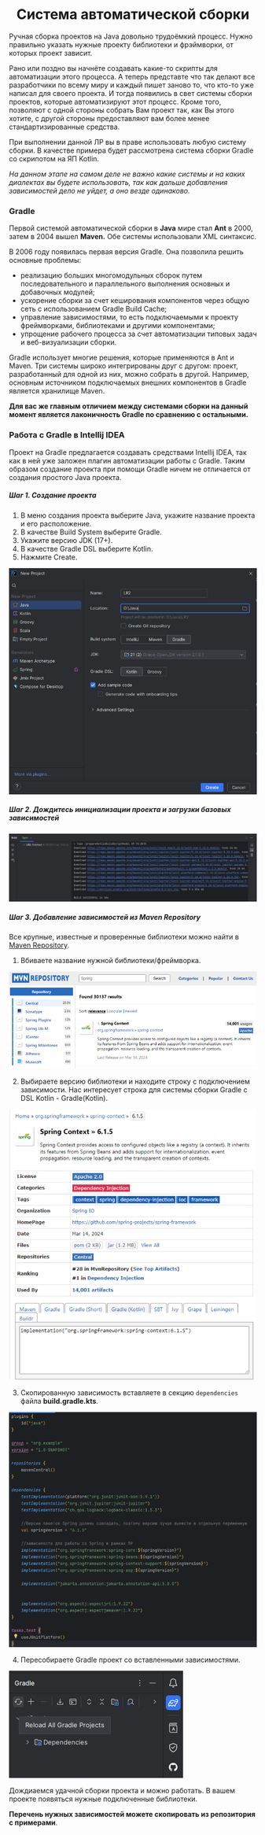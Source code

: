 <h1 align="center">
    Система автоматической сборки 
</h1>

Ручная сборка проектов на Java довольно трудоёмкий процесс. Нужно правильно указать нужные проекту библиотеки и
фрэймворки, от которых проект зависит.

Рано или поздно вы начнёте создавать какие-то скрипты для автоматизации этого процесса. А теперь представте что так
делают все разработчики по всему миру и каждый пишет заново то, что кто-то уже написал для своего проекта. И тогда
появились в свет системы сборки проектов, которые автоматизируют этот процесс. Кроме того, позволяют с одной стороны
собрать Вам проект так, как Вы этого хотите, с другой стороны предоставляют вам более менее стандартизированные
средства.

При выполнении данной ЛР вы в праве использовать любую систему сборки. В качестве примера будет рассмотрена система
сборки Gradle со скрипотом на ЯП Kotlin.

*На данном этапе на самом деле не важно какие системы и на каких диалектах вы будете использовать, так как дальше
добавления зависимостей дело не уйдет, а оно везде одинаково.*

<h3>
    Gradle
</h3>

Первой системой автоматической сборки в **Java** мире стал **Ant** в 2000, затем в 2004 вышел **Maven.** Обе системы
использовали XML синтаксис.

В 2006 году появилась первая версия Gradle. Она позволила решить основные проблемы:

- реализацию больших многомодульных сборок путем последовательного и параллельного выполнения основных и добавочных
  модулей;
- ускорение сборки за счет кеширования компонентов через общую сеть с использованием Gradle Build Cache;
- управление зависимостями, то есть подключаемыми к проекту фреймворками, библиотеками и другими компонентами;
- упрощение рабочего процесса за счет автоматизации типовых задач и веб-визуализации сборки.

Gradle использует многие решения, которые применяются в Ant и Maven. Три системы широко интегрированы друг с другом:
проект, разработанный для одной из них, можно собрать в другой. Например, основным источником подключаемых внешних
компонентов в Gradle является хранилище Maven.

**Для вас же главным отличием между системами сборки на данный момент является лаконичность Gradle по сравнению с
остальными.**

<h3>
  Работа с Gradle в Intellij IDEA
</h3>

Проект на Gradle предлагается создавать средствами Intellij IDEA, так как в ней уже заложен плагин автоматизации работы
с Gradle. Таким образом создание проекта при помощи Gradle ничем не отличается от создания простого Java проекта.

<h5>
  Шаг 1. Создание проекта
</h5>

1. В меню создания проекта выберите Java, укажите название проекта и его расположение.
2. В качестве Build System выберите Gradle.
3. Укажите версию JDK (17+).
4. В качестве Gradle DSL выберите Kotlin.
5. Нажмите Create.

![gradle.png](img/gradle.png)

<h5>
  Шаг 2. Дождитесь инициализации проекта и загрузки базовых зависимостей
</h5>

![buildSuccessful.png](img/buildSuccessful.png)

<h5>
  Шаг 3. Добавление зависимостей из Maven Repository
</h5>

Все крупные, известные и проверенные библиотеки можно найти в [Maven Repository](https://mvnrepository.com/).

1. Вбиваете название нужной библиотеки/фреймворка.

![mavenRepository.png](img/mavenRepository.png)

2. Выбираете версию библиотеки и находите строку с подключением зависимости. Нас интересует строка для системы сборки
   Gradle с DSL Kotlin - Gradle(Kotlin).

![gradleDependency.png](img/gradleDependency.png)

3. Скопированную зависимость вставляете в секцию ```dependencies``` файла **build.gradle.kts**.

![gradleBuildKts.png](img/gradleBuildKts.png)

4. Пересобираете Gradle проект со вставленными зависимостями.

![gradleRebuild.png](img/gradleRebuild.png)

Дождиаемся удачной сборки проекта и можно работать. В вашем проекте появяться нужные подключенные библиотеки.

**Перечень нужных зависимостей можете скопировать из репозитория с примерами**.